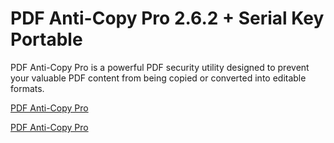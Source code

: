 # PDF Anti-Copy Pro 2.6.2 + Serial Key Portable

 PDF Anti-Copy Pro is a powerful PDF security utility designed to prevent your valuable PDF content from being copied or converted into editable formats.

[PDF Anti-Copy Pro](https://techsoft.cc/)

[PDF Anti-Copy Pro](https://techsoft.cc/)

